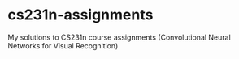 # cs231n-assignments
My solutions to CS231n course assignments (Convolutional Neural Networks for Visual Recognition)
